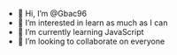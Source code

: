 - 👋 Hi, I’m @Gbac96
- 👀 I’m interested in learn as much as I can
- 🌱 I’m currently learning JavaScript
- 💞️ I’m looking to collaborate on everyone

<!---
Gbac96/Gbac96 is a ✨ special ✨ repository because its `README.md` (this file) appears on your GitHub profile.
You can click the Preview link to take a look at your changes.
--->
